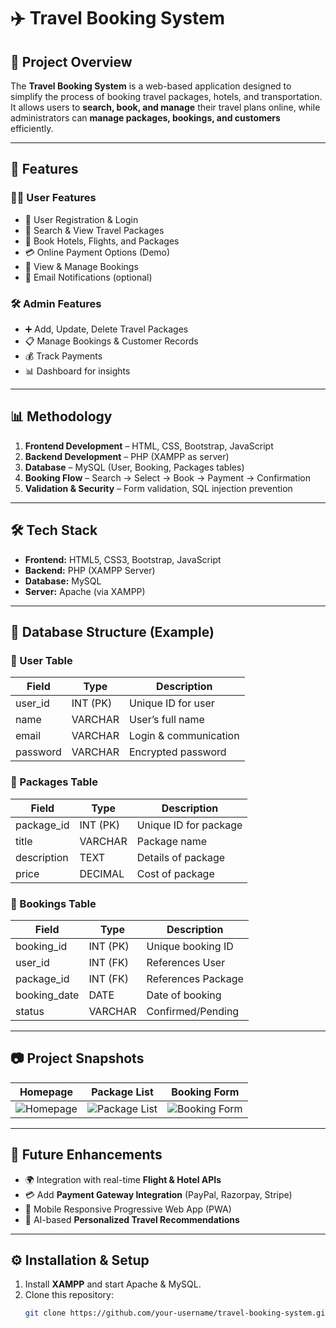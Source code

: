 # ✈️ Travel Booking System

## 📌 Project Overview  
The **Travel Booking System** is a web-based application designed to simplify the process of booking travel packages, hotels, and transportation.  
It allows users to **search, book, and manage** their travel plans online, while administrators can **manage packages, bookings, and customers** efficiently.  

---

## 🎯 Features  

### 👨‍💻 User Features  
- 🔐 User Registration & Login  
- 🔎 Search & View Travel Packages  
- 🏨 Book Hotels, Flights, and Packages  
- 💳 Online Payment Options (Demo)  
- 📅 View & Manage Bookings  
- 📧 Email Notifications (optional)  

### 🛠️ Admin Features  
- ➕ Add, Update, Delete Travel Packages  
- 📋 Manage Bookings & Customer Records  
- 💰 Track Payments  
- 📊 Dashboard for insights  

---

## 📊 Methodology  
1. **Frontend Development** – HTML, CSS, Bootstrap, JavaScript  
2. **Backend Development** – PHP (XAMPP as server)  
3. **Database** – MySQL (User, Booking, Packages tables)  
4. **Booking Flow** – Search → Select → Book → Payment → Confirmation  
5. **Validation & Security** – Form validation, SQL injection prevention  

---

## 🛠️ Tech Stack  
- **Frontend:** HTML5, CSS3, Bootstrap, JavaScript  
- **Backend:** PHP (XAMPP Server)  
- **Database:** MySQL  
- **Server:** Apache (via XAMPP)  

---

## 📌 Database Structure (Example)  

### 🧑 User Table  
| Field         | Type         | Description             |
|---------------|-------------|-------------------------|
| user_id       | INT (PK)    | Unique ID for user      |
| name          | VARCHAR     | User’s full name        |
| email         | VARCHAR     | Login & communication   |
| password      | VARCHAR     | Encrypted password      |

### 🏨 Packages Table  
| Field         | Type         | Description             |
|---------------|-------------|-------------------------|
| package_id    | INT (PK)    | Unique ID for package   |
| title         | VARCHAR     | Package name            |
| description   | TEXT        | Details of package      |
| price         | DECIMAL     | Cost of package         |

### 📅 Bookings Table  
| Field         | Type         | Description             |
|---------------|-------------|-------------------------|
| booking_id    | INT (PK)    | Unique booking ID       |
| user_id       | INT (FK)    | References User         |
| package_id    | INT (FK)    | References Package      |
| booking_date  | DATE        | Date of booking         |
| status        | VARCHAR     | Confirmed/Pending       |

---

## 📷 Project Snapshots  

| Homepage | Package List | Booking Form |
|----------|--------------|--------------|
| ![Homepage](https://via.placeholder.com/300x200?text=Homepage) | ![Package List](https://via.placeholder.com/300x200?text=Packages) | ![Booking Form](https://via.placeholder.com/300x200?text=Booking+Form) |

---

## 🚀 Future Enhancements  
- 🌍 Integration with real-time **Flight & Hotel APIs**  
- 💳 Add **Payment Gateway Integration** (PayPal, Razorpay, Stripe)  
- 📱 Mobile Responsive Progressive Web App (PWA)  
- 🧠 AI-based **Personalized Travel Recommendations**  

---

## ⚙️ Installation & Setup  

1. Install **XAMPP** and start Apache & MySQL.  
2. Clone this repository:  
   ```bash
   git clone https://github.com/your-username/travel-booking-system.git
